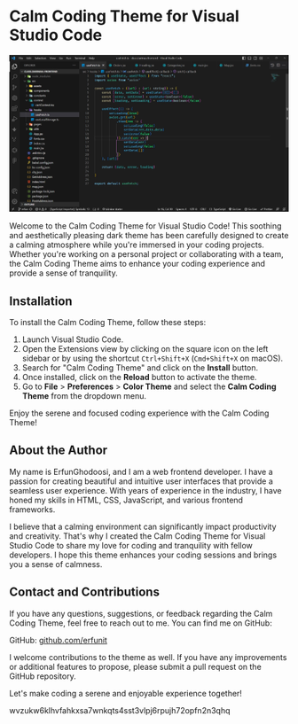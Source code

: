 # Calm Coding Theme for Visual Studio Code

![Alt Text](./images/1.jpg)

Welcome to the Calm Coding Theme for Visual Studio Code! This soothing and aesthetically pleasing dark theme has been carefully designed to create a calming atmosphere while you're immersed in your coding projects. Whether you're working on a personal project or collaborating with a team, the Calm Coding Theme aims to enhance your coding experience and provide a sense of tranquility.

## Installation

To install the Calm Coding Theme, follow these steps:

1. Launch Visual Studio Code.
2. Open the Extensions view by clicking on the square icon on the left sidebar or by using the shortcut `Ctrl+Shift+X` (`Cmd+Shift+X` on macOS).
3. Search for "Calm Coding Theme" and click on the **Install** button.
4. Once installed, click on the **Reload** button to activate the theme.
5. Go to **File** > **Preferences** > **Color Theme** and select the **Calm Coding Theme** from the dropdown menu.

Enjoy the serene and focused coding experience with the Calm Coding Theme!

## About the Author

My name is ErfunGhodoosi, and I am a web frontend developer. I have a passion for creating beautiful and intuitive user interfaces that provide a seamless user experience. With years of experience in the industry, I have honed my skills in HTML, CSS, JavaScript, and various frontend frameworks.

I believe that a calming environment can significantly impact productivity and creativity. That's why I created the Calm Coding Theme for Visual Studio Code to share my love for coding and tranquility with fellow developers. I hope this theme enhances your coding sessions and brings you a sense of calmness.

## Contact and Contributions

If you have any questions, suggestions, or feedback regarding the Calm Coding Theme, feel free to reach out to me. You can find me on GitHub:

GitHub: [github.com/erfunit](https://github.com/erfunit)

I welcome contributions to the theme as well. If you have any improvements or additional features to propose, please submit a pull request on the GitHub repository.

Let's make coding a serene and enjoyable experience together!

wvzukw6klhvfahkxsa7wnkqts4sst3vlpj6rpujh72opfn2n3qhq
